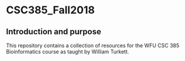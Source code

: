 # CSC385_Fall2018

## Introduction and purpose
This repository contains a collection of resources for the WFU CSC 385 Bioinformatics course as taught by William Turkett.
